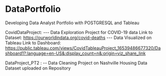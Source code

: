 # DataPortfolio

Developing Data Analyst Portfolio with POSTGRESQL and Tableau

CovidDataProject: 
  --- Data Exploration Project for COVID-19 data
  Link to Dataset: https://ourworldindata.org/covid-deaths
  --- Data Visualized on Tableau
  Link to Dashboard: https://public.tableau.com/views/CovidTableauProject_16539486677320/Dashboard1?:language=en-US&:display_count=n&:origin=viz_share_link

DataProject_PT2 :
  -- Data Cleaning Project on Nashville Housing Data
  Dataset uploaded on Repository
